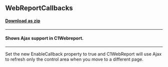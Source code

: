 ## WebReportCallbacks
#### [Download as zip](https://grapecity.github.io/DownGit/#/home?url=https://github.com/GrapeCity/ComponentOne-WinForms-Samples/tree/master/NetFramework\Reports\C1WebReport\CS\WebReportCallbacks)
____
#### Shows Ajax support in C1Webreport.
____
Set the new EnableCallback property to true and C1WebReport will use Ajax to refresh only the control area when you move to a different page. 



